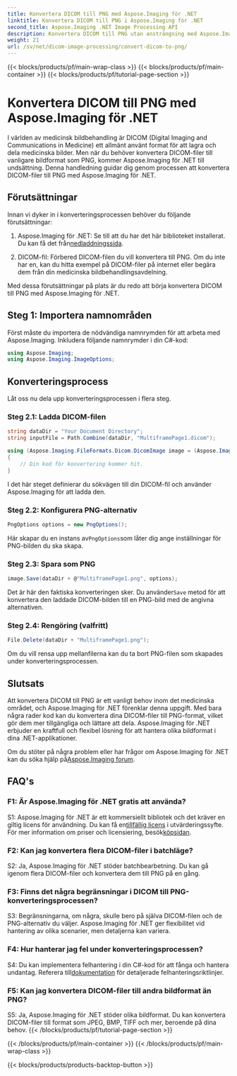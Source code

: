 ```yaml
---
title: Konvertera DICOM till PNG med Aspose.Imaging för .NET
linktitle: Konvertera DICOM till PNG i Aspose.Imaging för .NET
second_title: Aspose.Imaging .NET Image Processing API
description: Konvertera DICOM till PNG utan ansträngning med Aspose.Imaging för .NET. Effektivisera medicinsk bilddelning.
weight: 21
url: /sv/net/dicom-image-processing/convert-dicom-to-png/
---
```


{{< blocks/products/pf/main-wrap-class >}}
{{< blocks/products/pf/main-container >}}
{{< blocks/products/pf/tutorial-page-section >}}

# Konvertera DICOM till PNG med Aspose.Imaging för .NET

I världen av medicinsk bildbehandling är DICOM (Digital Imaging and Communications in Medicine) ett allmänt använt format för att lagra och dela medicinska bilder. Men när du behöver konvertera DICOM-filer till vanligare bildformat som PNG, kommer Aspose.Imaging för .NET till undsättning. Denna handledning guidar dig genom processen att konvertera DICOM-filer till PNG med Aspose.Imaging för .NET.

## Förutsättningar

Innan vi dyker in i konverteringsprocessen behöver du följande förutsättningar:

1.  Aspose.Imaging för .NET: Se till att du har det här biblioteket installerat. Du kan få det från[nedladdningssida](https://releases.aspose.com/imaging/net/).

2. DICOM-fil: Förbered DICOM-filen du vill konvertera till PNG. Om du inte har en, kan du hitta exempel på DICOM-filer på internet eller begära dem från din medicinska bildbehandlingsavdelning.

Med dessa förutsättningar på plats är du redo att börja konvertera DICOM till PNG med Aspose.Imaging för .NET.

## Steg 1: Importera namnområden

Först måste du importera de nödvändiga namnrymden för att arbeta med Aspose.Imaging. Inkludera följande namnrymder i din C#-kod:

```csharp
using Aspose.Imaging;
using Aspose.Imaging.ImageOptions;
```

## Konverteringsprocess

Låt oss nu dela upp konverteringsprocessen i flera steg.

### Steg 2.1: Ladda DICOM-filen

```csharp
string dataDir = "Your Document Directory";
string inputFile = Path.Combine(dataDir, "MultiframePage1.dicom");

using (Aspose.Imaging.FileFormats.Dicom.DicomImage image = (Aspose.Imaging.FileFormats.Dicom.DicomImage)Image.Load(inputFile))
{
    // Din kod för konvertering kommer hit.
}
```

I det här steget definierar du sökvägen till din DICOM-fil och använder Aspose.Imaging för att ladda den.

### Steg 2.2: Konfigurera PNG-alternativ

```csharp
PngOptions options = new PngOptions();
```

 Här skapar du en instans av`PngOptions`som låter dig ange inställningar för PNG-bilden du ska skapa.

### Steg 2.3: Spara som PNG

```csharp
image.Save(dataDir + @"MultiframePage1.png", options);
```

 Det är här den faktiska konverteringen sker. Du använder`Save` metod för att konvertera den laddade DICOM-bilden till en PNG-bild med de angivna alternativen.

### Steg 2.4: Rengöring (valfritt)

```csharp
File.Delete(dataDir + "MultiframePage1.png");
```

Om du vill rensa upp mellanfilerna kan du ta bort PNG-filen som skapades under konverteringsprocessen.

## Slutsats

Att konvertera DICOM till PNG är ett vanligt behov inom det medicinska området, och Aspose.Imaging för .NET förenklar denna uppgift. Med bara några rader kod kan du konvertera dina DICOM-filer till PNG-format, vilket gör dem mer tillgängliga och lättare att dela. Aspose.Imaging för .NET erbjuder en kraftfull och flexibel lösning för att hantera olika bildformat i dina .NET-applikationer.

 Om du stöter på några problem eller har frågor om Aspose.Imaging för .NET kan du söka hjälp på[Aspose.Imaging forum](https://forum.aspose.com/).

## FAQ's

### F1: Är Aspose.Imaging för .NET gratis att använda?

S1: Aspose.Imaging för .NET är ett kommersiellt bibliotek och det kräver en giltig licens för användning. Du kan få en[tillfällig licens](https://purchase.aspose.com/temporary-license/) i utvärderingssyfte. För mer information om priser och licensiering, besök[köpsidan](https://purchase.aspose.com/buy).

### F2: Kan jag konvertera flera DICOM-filer i batchläge?

S2: Ja, Aspose.Imaging för .NET stöder batchbearbetning. Du kan gå igenom flera DICOM-filer och konvertera dem till PNG på en gång.

### F3: Finns det några begränsningar i DICOM till PNG-konverteringsprocessen?

S3: Begränsningarna, om några, skulle bero på själva DICOM-filen och de PNG-alternativ du väljer. Aspose.Imaging för .NET ger flexibilitet vid hantering av olika scenarier, men detaljerna kan variera.

### F4: Hur hanterar jag fel under konverteringsprocessen?

 S4: Du kan implementera felhantering i din C#-kod för att fånga och hantera undantag. Referera till[dokumentation](https://reference.aspose.com/imaging/net/) för detaljerade felhanteringsriktlinjer.

### F5: Kan jag konvertera DICOM-filer till andra bildformat än PNG?

S5: Ja, Aspose.Imaging för .NET stöder olika bildformat. Du kan konvertera DICOM-filer till format som JPEG, BMP, TIFF och mer, beroende på dina behov.
{{< /blocks/products/pf/tutorial-page-section >}}

{{< /blocks/products/pf/main-container >}}
{{< /blocks/products/pf/main-wrap-class >}}

{{< blocks/products/products-backtop-button >}}
